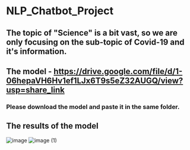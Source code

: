# NLP_Chatbot_Project
## The topic of "Science" is a bit vast, so we are only focusing on the sub-topic of Covid-19 and it's information.
## The model - https://drive.google.com/file/d/1-06hepaVH6Hv1ef1LJx6T9s5eZ32AUGQ/view?usp=share_link
### Please download the model and paste it in the same folder.
## The results of the model
![image](https://user-images.githubusercontent.com/29310954/208572182-816988ec-4ba0-42a7-b37e-00ceda77561e.png)
![image (1)](https://user-images.githubusercontent.com/29310954/208572192-043b037c-7eef-4c0b-bf77-53c3ed055bd5.png)
